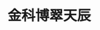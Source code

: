 ---
layout: article
id: 50
title: 金科博翠天辰
category: 经典案例
pic: /assets/anli/9e92b4aba4f98773121881b7bd73e84c.jpg
detail: 金科博翠天辰总建筑面积298506，总占地面积97201，社区配套建设3000㎡下沉式商业步行街，打造美好生活驿站。

---